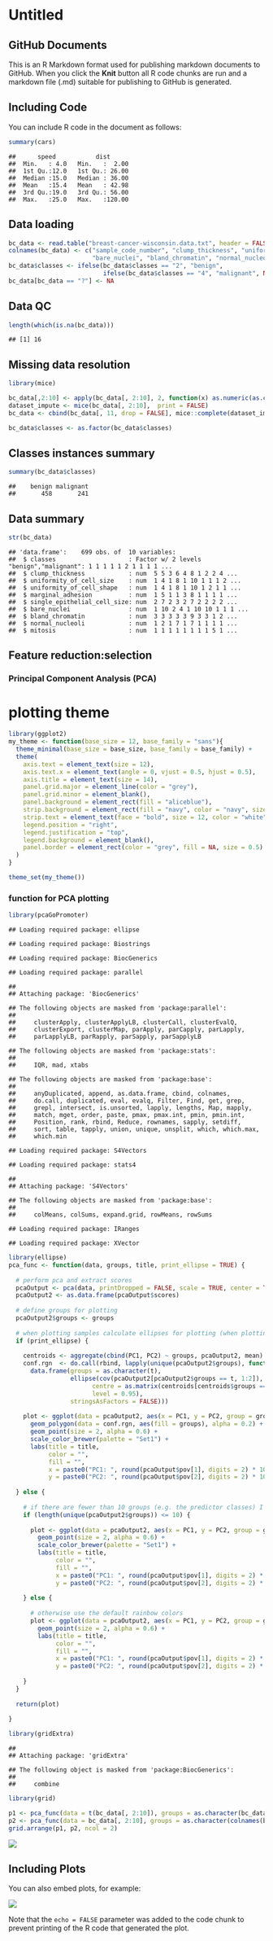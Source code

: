 Untitled
================

GitHub Documents
----------------

This is an R Markdown format used for publishing markdown documents to GitHub. When you click the **Knit** button all R code chunks are run and a markdown file (.md) suitable for publishing to GitHub is generated.

Including Code
--------------

You can include R code in the document as follows:

``` r
summary(cars)
```

    ##      speed           dist       
    ##  Min.   : 4.0   Min.   :  2.00  
    ##  1st Qu.:12.0   1st Qu.: 26.00  
    ##  Median :15.0   Median : 36.00  
    ##  Mean   :15.4   Mean   : 42.98  
    ##  3rd Qu.:19.0   3rd Qu.: 56.00  
    ##  Max.   :25.0   Max.   :120.00

Data loading
------------

``` r
bc_data <- read.table("breast-cancer-wisconsin.data.txt", header = FALSE, sep = ",")
colnames(bc_data) <- c("sample_code_number", "clump_thickness", "uniformity_of_cell_size", "uniformity_of_cell_shape", "marginal_adhesion", "single_epithelial_cell_size", 
                       "bare_nuclei", "bland_chromatin", "normal_nucleoli", "mitosis", "classes")
bc_data$classes <- ifelse(bc_data$classes == "2", "benign",
                          ifelse(bc_data$classes == "4", "malignant", NA))
bc_data[bc_data == "?"] <- NA
```

Data QC
-------

``` r
length(which(is.na(bc_data)))
```

    ## [1] 16

Missing data resolution
-----------------------

``` r
library(mice)

bc_data[,2:10] <- apply(bc_data[, 2:10], 2, function(x) as.numeric(as.character(x)))
dataset_impute <- mice(bc_data[, 2:10],  print = FALSE)
bc_data <- cbind(bc_data[, 11, drop = FALSE], mice::complete(dataset_impute, 1))

bc_data$classes <- as.factor(bc_data$classes)
```

Classes instances summary
-------------------------

``` r
summary(bc_data$classes)
```

    ##    benign malignant 
    ##       458       241

Data summary
------------

``` r
str(bc_data)
```

    ## 'data.frame':    699 obs. of  10 variables:
    ##  $ classes                    : Factor w/ 2 levels "benign","malignant": 1 1 1 1 1 2 1 1 1 1 ...
    ##  $ clump_thickness            : num  5 5 3 6 4 8 1 2 2 4 ...
    ##  $ uniformity_of_cell_size    : num  1 4 1 8 1 10 1 1 1 2 ...
    ##  $ uniformity_of_cell_shape   : num  1 4 1 8 1 10 1 2 1 1 ...
    ##  $ marginal_adhesion          : num  1 5 1 1 3 8 1 1 1 1 ...
    ##  $ single_epithelial_cell_size: num  2 7 2 3 2 7 2 2 2 2 ...
    ##  $ bare_nuclei                : num  1 10 2 4 1 10 10 1 1 1 ...
    ##  $ bland_chromatin            : num  3 3 3 3 3 9 3 3 1 2 ...
    ##  $ normal_nucleoli            : num  1 2 1 7 1 7 1 1 1 1 ...
    ##  $ mitosis                    : num  1 1 1 1 1 1 1 1 5 1 ...

Feature reduction:selection
---------------------------

### Principal Component Analysis (PCA)

plotting theme
==============

``` r
library(ggplot2)
my_theme <- function(base_size = 12, base_family = "sans"){
  theme_minimal(base_size = base_size, base_family = base_family) +
  theme(
    axis.text = element_text(size = 12),
    axis.text.x = element_text(angle = 0, vjust = 0.5, hjust = 0.5),
    axis.title = element_text(size = 14),
    panel.grid.major = element_line(color = "grey"),
    panel.grid.minor = element_blank(),
    panel.background = element_rect(fill = "aliceblue"),
    strip.background = element_rect(fill = "navy", color = "navy", size = 1),
    strip.text = element_text(face = "bold", size = 12, color = "white"),
    legend.position = "right",
    legend.justification = "top", 
    legend.background = element_blank(),
    panel.border = element_rect(color = "grey", fill = NA, size = 0.5)
  )
}

theme_set(my_theme())
```

### function for PCA plotting

``` r
library(pcaGoPromoter)
```

    ## Loading required package: ellipse

    ## Loading required package: Biostrings

    ## Loading required package: BiocGenerics

    ## Loading required package: parallel

    ## 
    ## Attaching package: 'BiocGenerics'

    ## The following objects are masked from 'package:parallel':
    ## 
    ##     clusterApply, clusterApplyLB, clusterCall, clusterEvalQ,
    ##     clusterExport, clusterMap, parApply, parCapply, parLapply,
    ##     parLapplyLB, parRapply, parSapply, parSapplyLB

    ## The following objects are masked from 'package:stats':
    ## 
    ##     IQR, mad, xtabs

    ## The following objects are masked from 'package:base':
    ## 
    ##     anyDuplicated, append, as.data.frame, cbind, colnames,
    ##     do.call, duplicated, eval, evalq, Filter, Find, get, grep,
    ##     grepl, intersect, is.unsorted, lapply, lengths, Map, mapply,
    ##     match, mget, order, paste, pmax, pmax.int, pmin, pmin.int,
    ##     Position, rank, rbind, Reduce, rownames, sapply, setdiff,
    ##     sort, table, tapply, union, unique, unsplit, which, which.max,
    ##     which.min

    ## Loading required package: S4Vectors

    ## Loading required package: stats4

    ## 
    ## Attaching package: 'S4Vectors'

    ## The following objects are masked from 'package:base':
    ## 
    ##     colMeans, colSums, expand.grid, rowMeans, rowSums

    ## Loading required package: IRanges

    ## Loading required package: XVector

``` r
library(ellipse)
pca_func <- function(data, groups, title, print_ellipse = TRUE) {
  
  # perform pca and extract scores
  pcaOutput <- pca(data, printDropped = FALSE, scale = TRUE, center = TRUE)
  pcaOutput2 <- as.data.frame(pcaOutput$scores)
  
  # define groups for plotting
  pcaOutput2$groups <- groups
  
  # when plotting samples calculate ellipses for plotting (when plotting features, there are no replicates)
  if (print_ellipse) {
    
    centroids <- aggregate(cbind(PC1, PC2) ~ groups, pcaOutput2, mean)
    conf.rgn  <- do.call(rbind, lapply(unique(pcaOutput2$groups), function(t)
      data.frame(groups = as.character(t),
                 ellipse(cov(pcaOutput2[pcaOutput2$groups == t, 1:2]),
                       centre = as.matrix(centroids[centroids$groups == t, 2:3]),
                       level = 0.95),
                 stringsAsFactors = FALSE)))
    
    plot <- ggplot(data = pcaOutput2, aes(x = PC1, y = PC2, group = groups, color = groups)) + 
      geom_polygon(data = conf.rgn, aes(fill = groups), alpha = 0.2) +
      geom_point(size = 2, alpha = 0.6) + 
      scale_color_brewer(palette = "Set1") +
      labs(title = title,
           color = "",
           fill = "",
           x = paste0("PC1: ", round(pcaOutput$pov[1], digits = 2) * 100, "% variance"),
           y = paste0("PC2: ", round(pcaOutput$pov[2], digits = 2) * 100, "% variance"))
    
  } else {
    
    # if there are fewer than 10 groups (e.g. the predictor classes) I want to have colors from RColorBrewer
    if (length(unique(pcaOutput2$groups)) <= 10) {
      
      plot <- ggplot(data = pcaOutput2, aes(x = PC1, y = PC2, group = groups, color = groups)) + 
        geom_point(size = 2, alpha = 0.6) + 
        scale_color_brewer(palette = "Set1") +
        labs(title = title,
             color = "",
             fill = "",
             x = paste0("PC1: ", round(pcaOutput$pov[1], digits = 2) * 100, "% variance"),
             y = paste0("PC2: ", round(pcaOutput$pov[2], digits = 2) * 100, "% variance"))
      
    } else {
      
      # otherwise use the default rainbow colors
      plot <- ggplot(data = pcaOutput2, aes(x = PC1, y = PC2, group = groups, color = groups)) + 
        geom_point(size = 2, alpha = 0.6) + 
        labs(title = title,
             color = "",
             fill = "",
             x = paste0("PC1: ", round(pcaOutput$pov[1], digits = 2) * 100, "% variance"),
             y = paste0("PC2: ", round(pcaOutput$pov[2], digits = 2) * 100, "% variance"))
      
    }
  }
  
  return(plot)
  
}

library(gridExtra)
```

    ## 
    ## Attaching package: 'gridExtra'

    ## The following object is masked from 'package:BiocGenerics':
    ## 
    ##     combine

``` r
library(grid)
```

``` r
p1 <- pca_func(data = t(bc_data[, 2:10]), groups = as.character(bc_data$classes), title = "Breast cancer dataset 1: Samples")
p2 <- pca_func(data = bc_data[, 2:10], groups = as.character(colnames(bc_data[, 2:10])), title = "Breast cancer dataset 1: Features", print_ellipse = FALSE)
grid.arrange(p1, p2, ncol = 2)
```

![](Readme_final_files/figure-markdown_github-ascii_identifiers/unnamed-chunk-8-1.png)

Including Plots
---------------

You can also embed plots, for example:

![](Readme_final_files/figure-markdown_github-ascii_identifiers/pressure-1.png)

Note that the `echo = FALSE` parameter was added to the code chunk to prevent printing of the R code that generated the plot.

